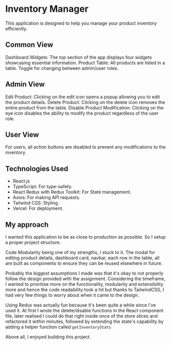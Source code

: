 # Inventory Manager

This application is designed to help you manage your product inventory efficiently.

## Common View

Dashboard Widgets: The top section of the app displays four widgets showcasing essential information.
Product Table: All products are listed in a table.
Toggle for changing between admin/user roles.

## Admin View

Edit Product: Clicking on the edit icon opens a popup allowing you to edit the product details.
Delete Product: Clicking on the delete icon removes the entire product from the table.
Disable Product Modification: Clicking on the eye icon disables the ability to modify the product regardless of the user role.

## User View

For users, all action buttons are disabled to prevent any modifications to the inventory.

## Technologies Used

- React.js
- TypeScript: For type-safety.
- React Redux with Redux Toolkit: For State management.
- Axios: For making API requests.
- Tailwind CSS: Styling.
- Vercel: For deployment.

## My approach

I wanted this application to be as close to production as possible. So I setup a proper project structure.

Code Modularity being one of my strengths, I stuck to it. The modal for editing product details, dashboard card, navbar, each row in the table, all are built as components to ensure they can be reused elsewhere in future.

Probably the biggest assumptions I made was that it's okay to not properly follow the design provided with the assignment. Considering the timeframe, I wanted to prioritise more on the functionality, modularity and extensibility more and hence the code readability took a hit but thanks to TailwindCSS, I had very few things to worry about when it came to the design.

Using Redux was actually fun because it's been quite a while since I've used it. At first I wrote the delete/disable functions in the React component file, later realised I could do that right inside once of the store slices and refactored it within minutes, followed by extending the state's capability by adding a helper function called `getInventoryStats`

Above all, I enjoyed building this project.